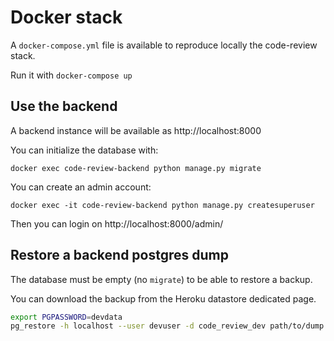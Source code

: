 # Docker stack

A `docker-compose.yml` file is available to reproduce locally the code-review stack.

Run it with `docker-compose up`

## Use the backend

A backend instance will be available as http://localhost:8000

You can initialize the database with:

```
docker exec code-review-backend python manage.py migrate
```

You can create an admin account:

```
docker exec -it code-review-backend python manage.py createsuperuser
```

Then you can login on http://localhost:8000/admin/

## Restore a backend postgres dump

The database must be empty (no `migrate`) to be able to restore a backup.

You can download the backup from the Heroku datastore dedicated page.

```bash
export PGPASSWORD=devdata
pg_restore -h localhost --user devuser -d code_review_dev path/to/dump
```
